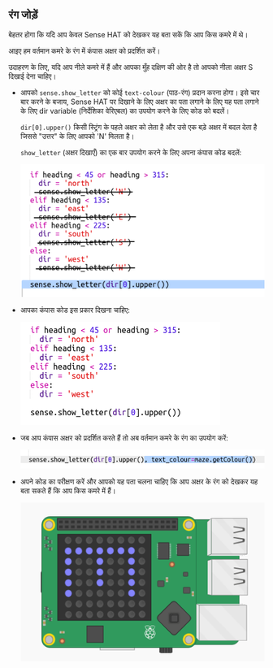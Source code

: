 ## रंग जोड़ें

बेहतर होगा कि यदि आप केवल Sense HAT को देखकर यह बता सकें कि आप किस कमरे में थे।

आइए हम वर्तमान कमरे के रंग में कंपास अक्षर को प्रदर्शित करें।

उदाहरण के लिए, यदि आप नीले कमरे में हैं और आपका मुँह दक्षिण की ओर है तो आपको नीला अक्षर S दिखाई देना चाहिए।

+ आपको `sense.show_letter` को कोई `text-colour` (पाठ-रंग) प्रदान करना होगा। इसे चार बार करने के बजाय, Sense HAT पर दिखाने के लिए अक्षर का पता लगाने के लिए यह पता लगाने के लिए dir variable (निर्देशिका वेरिएबल) का उपयोग करने के लिए कोड को बदलें।
    
    `dir[0].upper()` किसी स्ट्रिंग के पहले अक्षर को लेता है और उसे एक बड़े अक्षर में बदल देता है जिससे "उत्तर" के लिए आपको 'N' मिलता है।
    
    `show_letter` (अक्षर दिखाएँ) का एक बार उपयोग करने के लिए अपना कंपास कोड बदलें:
    
    ![स्क्रीनशॉट](images/compass-upper.png)

+ आपका कंपास कोड इस प्रकार दिखना चाहिए:
    
    ![स्क्रीनशॉट](images/compass-upper-done.png)

+ जब आप कंपास अक्षर को प्रदर्शित करते हैं तो अब वर्तमान कमरे के रंग का उपयोग करें:
    
    ![स्क्रीनशॉट](images/compass-colour.png)

+ अपने कोड का परीक्षण करें और आपको यह पता चलना चाहिए कि आप अक्षर के रंग को देखकर यह बता सकते हैं कि आप किस कमरे में हैं।
    
    ![स्क्रीनशॉट](images/compass-colour-east.png)